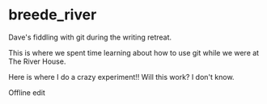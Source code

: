 # breede_river
Dave's fiddling with git during the writing retreat.

This is where we spent time learning about how to use git while we were at The River House.

Here is where I do a crazy experiment!!
Will this work?
I don't know.

Offline edit